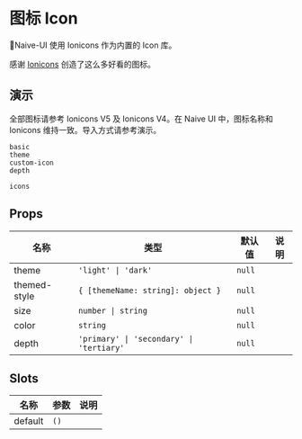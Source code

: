 # 图标 Icon
Naive-UI 使用 Ionicons 作为内置的 Icon 库。

感谢 [Ionicons](https://github.com/ionic-team/ionicons) 创造了这么多好看的图标。

## 演示
全部图标请参考 <n-a href="https://ionicons.com/" target="_blank" rel="noreferer noopener">Ionicons V5</n-a> 及 <n-a href="https://ionicons.com/v4/" target="_blank" rel="noreferer noopener">Ionicons V4</n-a>。在 Naive UI 中，图标名称和 Ionicons 维持一致。导入方式请参考演示。
```demo
basic
theme
custom-icon
depth
```
```component
icons
```

## Props
|名称|类型|默认值|说明|
|-|-|-|-|
|theme|`'light' \| 'dark'`|`null`||
|themed-style|`{ [themeName: string]: object }`|`null`||
|size|`number \| string`|`null`||
|color|`string`|`null`||
|depth|`'primary' \| 'secondary' \| 'tertiary'`|`null`||


## Slots
|名称|参数|说明|
|-|-|-|
|default|`()`||

<icons />